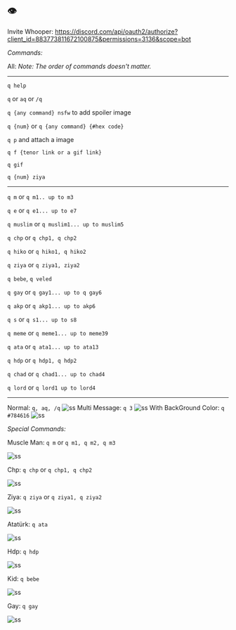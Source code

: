 ## 👁️
Invite Whooper: https://discord.com/api/oauth2/authorize?client_id=883773811672100875&permissions=3136&scope=bot

_Commands:_

All:
_Note: The order of commands doesn't matter._
** **************************************************** ***
```q help```

```q``` or ```aq``` or ```/q```

```q {any command} nsfw``` to add spoiler image

```q {num}``` or ```q {any command} {#hex code}```

```q p``` and attach a image

```q f {tenor link or a gif link}```

```q gif```

```q {num} ziya```

** **************************************************** ***

```q m``` or ```q m1.. up to m3```

```q e``` or ```q e1... up to e7```

```q muslim``` or ```q muslim1... up to muslim5```

```q chp``` or ```q chp1, q chp2```

```q hiko``` or ```q hiko1, q hiko2```

```q ziya``` or ```q ziya1, ziya2```

```q bebe```, ```q veled```

```q gay``` or ```q gay1... up to q gay6```

```q akp``` or ```q akp1... up to akp6```

```q s``` or ```q s1... up to s8```

```q meme``` or ```q meme1... up to meme39```

```q ata``` or ```q ata1... up to ata13```

```q hdp``` or ```q hdp1, q hdp2```

```q chad``` or ```q chad1... up to chad4```

```q lord``` or ```q lord1 up to lord4```
** **************************************************** ***


Normal: ```q, aq, /q```
![ss](https://cdn.discordapp.com/attachments/892436033248038932/898281720992911370/vaze_anani_patpat.png)
Multi Message: ```q 3```
![ss](https://cdn.discordapp.com/attachments/804317488715792414/898881232442634260/vaze_anani_patpat.png)
With BackGround Color: ```q #784616```
![ss](https://cdn.discordapp.com/attachments/815641414645186570/898881453176279080/bett_anani_patpat.png)

_Special Commands:_


Muscle Man: ```q m``` or ```q m1, q m2, q m3```

![ss](https://cdn.discordapp.com/attachments/815641414645186570/898881607153365024/vaze_anani_patpat.png)

Chp: ```q chp``` or ```q chp1, q chp2```

![ss](https://cdn.discordapp.com/attachments/815641414645186570/898882021449936926/vaze_anani_patpat.png)

Ziya: ```q ziya``` or ```q ziya1, q ziya2```

![ss](https://cdn.discordapp.com/attachments/804317488715792414/898882895077335100/enco_anani_patpat.png)

Atatürk: ```q ata```

![ss](https://cdn.discordapp.com/attachments/815641414645186570/898880351223574528/hakki_anani_patpat.png)

Hdp: ```q hdp```

![ss](https://cdn.discordapp.com/attachments/815641414645186570/898883087214190632/canis_anani_patpat.png)

Kid: ```q bebe```

![ss](https://cdn.discordapp.com/attachments/815641414645186570/898883206772834344/hakki_anani_patpat.png)

Gay: ```q gay```

![ss](https://cdn.discordapp.com/attachments/815641414645186570/898883386268069898/vaze_anani_patpat.png)


